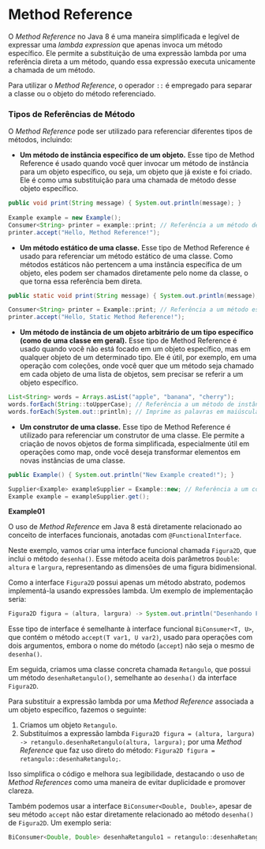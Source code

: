 # Method Reference

O *Method Reference* no Java 8 é uma maneira simplificada e legível de expressar uma *lambda expression* que apenas invoca um método específico. Ele permite a substituição de uma expressão lambda por uma referência direta a um método, quando essa expressão executa unicamente a chamada de um método.

Para utilizar o *Method Reference*, o operador `::` é empregado para separar a classe ou o objeto do método referenciado.

### Tipos de Referências de Método

O *Method Reference* pode ser utilizado para referenciar diferentes tipos de métodos, incluindo:

- **Um método de instância específico de um objeto.** Esse tipo de Method Reference é usado quando você quer invocar um método de instância para um objeto específico, ou seja, um objeto que já existe e foi criado. Ele é como uma substituição para uma chamada de método desse objeto específico.
```java
public void print(String message) { System.out.println(message); }
    
Example example = new Example();
Consumer<String> printer = example::print; // Referência a um método de instância de um objeto específico
printer.accept("Hello, Method Reference!");
```
- **Um método estático de uma classe.** Esse tipo de Method Reference é usado para referenciar um método estático de uma classe. Como métodos estáticos não pertencem a uma instância específica de um objeto, eles podem ser chamados diretamente pelo nome da classe, o que torna essa referência bem direta.
```java
public static void print(String message) { System.out.println(message); }

Consumer<String> printer = Example::print; // Referência a um método estático
printer.accept("Hello, Static Method Reference!");
```
- **Um método de instância de um objeto arbitrário de um tipo específico (como de uma classe em geral).** Esse tipo de Method Reference é usado quando você não está focado em um objeto específico, mas em qualquer objeto de um determinado tipo. Ele é útil, por exemplo, em uma operação com coleções, onde você quer que um método seja chamado em cada objeto de uma lista de objetos, sem precisar se referir a um objeto específico.
```java
List<String> words = Arrays.asList("apple", "banana", "cherry");
words.forEach(String::toUpperCase); // Referência a um método de instância de um objeto do tipo String
words.forEach(System.out::println); // Imprime as palavras em maiúsculas
```
- **Um construtor de uma classe.** Esse tipo de Method Reference é utilizado para referenciar um construtor de uma classe. Ele permite a criação de novos objetos de forma simplificada, especialmente útil em operações como map, onde você deseja transformar elementos em novas instâncias de uma classe.
```java
public Example() { System.out.println("New Example created!"); }

Supplier<Example> exampleSupplier = Example::new; // Referência a um construtor
Example example = exampleSupplier.get();
```

**Example01**

O uso de *Method Reference* em Java 8 está diretamente relacionado ao conceito de interfaces funcionais, anotadas com `@FunctionalInterface`.

Neste exemplo, vamos criar uma interface funcional chamada `Figura2D`, que inclui o método `desenha()`. Esse método aceita dois parâmetros `Double`: `altura` e `largura`, representando as dimensões de uma figura bidimensional.

Como a interface `Figura2D` possui apenas um método abstrato, podemos implementá-la usando expressões lambda. Um exemplo de implementação seria:

```java
Figura2D figura = (altura, largura) -> System.out.println("Desenhando Figura. Altura: " + altura + ", e Largura: " + largura);
```

Esse tipo de interface é semelhante à interface funcional `BiConsumer<T, U>`, que contém o método `accept(T var1, U var2)`, usado para operações com dois argumentos, embora o nome do método (`accept`) não seja o mesmo de `desenha()`.

Em seguida, criamos uma classe concreta chamada `Retangulo`, que possui um método `desenhaRetangulo()`, semelhante ao `desenha()` da interface `Figura2D`.

Para substituir a expressão lambda por uma *Method Reference* associada a um objeto específico, fazemos o seguinte:

1. Criamos um objeto `Retangulo`.
2. Substituímos a expressão lambda `Figura2D figura = (altura, largura) -> retangulo.desenhaRetangulo(altura, largura);` por uma *Method Reference* que faz uso direto do método: `Figura2D figura = retangulo::desenhaRetangulo;`.

Isso simplifica o código e melhora sua legibilidade, destacando o uso de *Method References* como uma maneira de evitar duplicidade e promover clareza.

Também podemos usar a interface `BiConsumer<Double, Double>`, apesar de seu método `accept` não estar diretamente relacionado ao método `desenha()` de `Figura2D`. Um exemplo seria:

```java
BiConsumer<Double, Double> desenhaRetangulo1 = retangulo::desenhaRetangulo;
```
